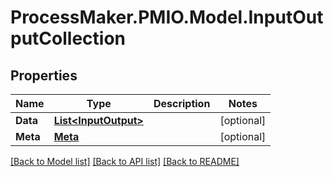 # ProcessMaker.PMIO.Model.InputOutputCollection
## Properties

Name | Type | Description | Notes
------------ | ------------- | ------------- | -------------
**Data** | [**List&lt;InputOutput&gt;**](InputOutput.md) |  | [optional] 
**Meta** | [**Meta**](Meta.md) |  | [optional] 

[[Back to Model list]](../README.md#documentation-for-models) [[Back to API list]](../README.md#documentation-for-api-endpoints) [[Back to README]](../README.md)

